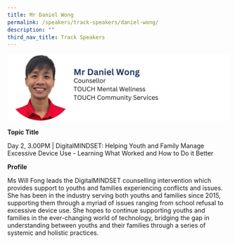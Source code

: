 ```yaml
---
title: Mr Daniel Wong
permalink: /speakers/track-speakers/daniel-wong/
description: ""
third_nav_title: Track Speakers
---
```

<div style="display: flex; flex-wrap: wrap;">
  <div style="flex-basis: 100%; max-width: 100%;">
    <img alt="track speakers 1" src="/images/SpeakersPhoto/danielwong.png">
  </div>
	</div>
		
<b>Topic Title</b>

<p id="left">Day 2, 3.00PM | DigitalMINDSET: Helping Youth and Family Manage Excessive Device Use - Learning What Worked and How to Do it Better </p>

<b>Profile</b>	

Ms Will Fong leads the DigitalMINDSET counselling intervention which provides support to youths and families experiencing conflicts and issues. She has been in the industry serving both youths and families since 2015, supporting them through a myriad of issues ranging from school refusal to excessive device use. She hopes to continue supporting youths and families in the ever-changing world of technology, bridging the gap in understanding between youths and their families through a series of systemic and holistic practices.